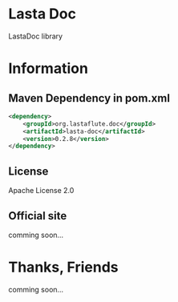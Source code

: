 Lasta Doc
=======================
LastaDoc library

# Information
## Maven Dependency in pom.xml
```xml
<dependency>
    <groupId>org.lastaflute.doc</groupId>
    <artifactId>lasta-doc</artifactId>
    <version>0.2.8</version>
</dependency>
```

## License
Apache License 2.0

## Official site
comming soon...

# Thanks, Friends
comming soon...
